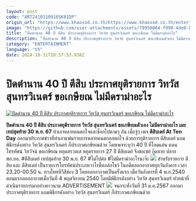 ```yaml
---
layout: post
code: "ART2410310916SK81DP"
origin_url: "https://www.khaosod.co.th/https://www.khaosod.co.th/entertainment/news_9484038"
image: "https://github.com/user-attachments/assets/79958004-f990-4de8-bf43-60ccb419b9b4"
title: "ปิดตำนาน 40 ปี ตีสิบ ประกาศยุติรายการ วิทวัส สุนทรวิเนตร์ ขอเกษียณ ไม่มีดราม่าอะไร"
description: "ปิดตำนาน 40 ปี ตีสิบ ประกาศยุติรายการ วิทวัส สุนทรวิเนตร์ ขอเกษียณตัวเอง ไม่มีดราม่าอะไร เผยทปสุดท้าย 30 พ.ย. 67"
category: "ENTERTAINMENT"
language: "th"
date: 2024-10-31T10:57:53.938Z
---
```


# ปิดตำนาน 40 ปี ตีสิบ ประกาศยุติรายการ วิทวัส สุนทรวิเนตร์ ขอเกษียณ ไม่มีดราม่าอะไร

[![ปิดตำนาน 40 ปี ตีสิบ ประกาศยุติรายการ วิทวัส สุนทรวิเนตร์ ขอเกษียณ ไม่มีดราม่าอะไร](https://www.khaosod.co.th/wpapp/uploads/2024/10/ATTENDAY454-8.jpg "ปิดตำนาน 40 ปี ตีสิบ ประกาศยุติรายการ วิทวัส สุนทรวิเนตร์ ขอเกษียณ ไม่มีดราม่าอะไร")](https://www.khaosod.co.th/wpapp/uploads/2024/10/ATTENDAY454-8.jpg)

**ปิดตำนาน 40 ปี ตีสิบ ประกาศยุติรายการ วิทวัส สุนทรวิเนตร์ ขอเกษียณตัวเอง ไม่มีดราม่าอะไร เผยเทปสุดท้าย 30 พ.ย. 67**
ทำเอาหลายคนตกใจและช็อกไปตามๆ กัน เมื่อจู่ๆ เพจ **ตีสิบเดย์ At Ten Day** ออกมาประกาศข่าวที่ทำเอาแฟนรายการหลายคนตกอกตกใจ ด้วยการยุติรายการ ตีสิบเดย์ แถมพิธีกรดังอย่าง วิทวัส สุนทรวิเนตร์ ก็ประกาศเกษียณด้วย
โดยเพจระบุว่า 40 ปี ที่โลดแล่น แดนโทรทัศน์ วิทวัจน์ ขอเกษียณ หยุดสรวลเส หยุดรายการ 27 ปี ตีสิบเดย์ จึงขอเซย์ กู๊ดบาย ปลาย พอ.ยอ. #ตีสิบเดย์ เทปสุดท้าย 30 พ.ย. 67 #ไม่ไปต่อ #ไม่มีดราม่าอะไรนะจ๊ะ
[![](https://www.khaosod.co.th/wpapp/uploads/2024/10/ATTENDAY454-5.jpg)](https://www.khaosod.co.th/wpapp/uploads/2024/10/ATTENDAY454-5.jpg)
สำหรับรายการ ตีสิบ และ ตีสิบเดย์ เป็นรายการโทรทัศน์ประเภทวาไรตี้ทอล์กโชว์ ในอดีตออกอากาศทุกวันอังคาร เวลา 23.20-00.50 น. ทางไทยทีวีสีช่อง 3 โดยออกอากาศเป็นครั้งแรก เมื่อวันอังคารที่ 4 พ.ย.2540
ตอนแรกออกอากาศเมื่อวันที่ 4 พฤศจิกายน 2540 โดยมีพิธีกรดังอย่าง วิทวัส สุนทรวิเนตร์ ทำหน้าที่ดำเนินรายการมาอย่างยาวนาน
ADVERTISEMENT
[![](https://www.khaosod.co.th/wpapp/uploads/2024/10/ATTENDAY454-2.jpg)](https://www.khaosod.co.th/wpapp/uploads/2024/10/ATTENDAY454-2.jpg)
จนกระทั่งวันที่ 31 ต.ค.2567 ออกมาประกาศยุติรายการ แถมพิธีกรดังอย่าง วิทวัส สุนทรวิเนตร์ ก็ประกาศเกษียณด้วย